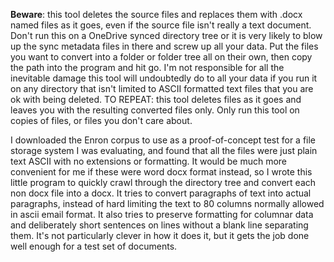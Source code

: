<b>Beware</b>: this tool deletes the source files and replaces them with .docx named files as it goes, even if the source file isn't really a text document. Don't run this on a OneDrive synced directory tree or it
is very likely to blow up the sync metadata files in there and screw up all your data. Put the files you want to convert into a folder or folder tree all on their own, then copy the path into the program and hit go.
I'm not responsible for all the inevitable damage this tool will undoubtedly do to all your data if you run it on any directory that isn't limited to ASCII formatted text files that you are ok with being deleted.
TO REPEAT: this tool deletes files as it goes and leaves you with the resulting converted files only. Only run this tool on copies of files, or files you don't care about.

I downloaded the Enron corpus to use as a proof-of-concept test for a file storage system I was evaluating, and found that all the files were just plain text ASCII with no extensions or formatting. 
It would be much more convenient for me if these were word docx format instead, so I wrote this little program to quickly crawl through the directory tree and convert each non docx file into a docx.
It tries to convert paragraphs of text into actual paragraphs, instead of hard limiting the text to 80 columns normally allowed in ascii email format. It also tries to preserve formatting for columnar data
and deliberately short sentences on lines without a blank line separating them. It's not particularly clever in how it does it, but it gets the job done well enough for a test set of documents.
